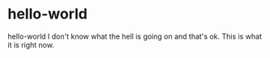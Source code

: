# hello-world
hello-world
I don't know what the hell is going on and that's ok. This is what it is right now.
